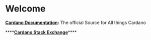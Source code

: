 # Welcome

[**Cardano Documentation**](https://docs.cardano.org/introduction/)**:** The official Source for All things Cardano

\*\*\*\*[**Cardano Stack Exchange**](https://cardano.stackexchange.com/)\*\*\*\*





